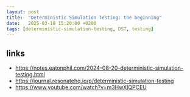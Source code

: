 ```yaml
---
layout: post
title:  "Deterministic Simulation Testing: the beginning"
date:   2025-03-10 15:20:00 +0200
tags: [deterministic-simulation-testing, DST, testing]
---
```






## links
- https://notes.eatonphil.com/2024-08-20-deterministic-simulation-testing.html
- https://journal.resonatehq.io/p/deterministic-simulation-testing
- https://www.youtube.com/watch?v=m3HwXlQPCEU